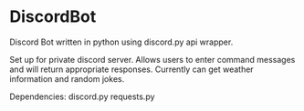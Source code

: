 # DiscordBot
Discord Bot written in python using discord.py api wrapper.


Set up for private discord server. Allows users to enter command messages and will return appropriate responses.
Currently can get weather information and random jokes. 


Dependencies:
discord.py
requests.py
